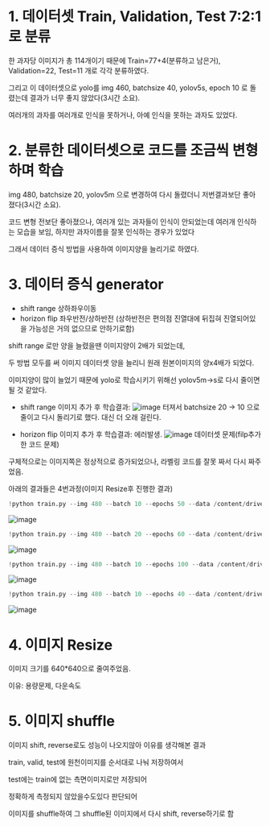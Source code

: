 # 1. 데이터셋 Train, Validation, Test 7:2:1로 분류
한 과자당 이미지가 총 114개이기 때문에
Train=77+4(분류하고 남은거), Validation=22, Test=11 개로 각각 분류하였다.

그리고 이 데이터셋으로 yolo를 img 460, batchsize 40, yolov5s, epoch 10 로 돌렸는데 결과가 너무 좋지 않았다(3시간 소요).

여러개의 과자를 여러개로 인식을 못하거나, 아예 인식을 못하는 과자도 있었다.

# 2. 분류한 데이터셋으로 코드를 조금씩 변형하며 학습
img 480, batchsize 20, yolov5m 으로 변경하여 다시 돌렸더니 저번결과보단 좋아졌다(3시간 소요).

코드 변형 전보단 좋아졌으나, 여러개 있는 과자들이 인식이 안되었는데 여러개 인식하는 모습을 보임, 하지만 과자이름을 잘못 인식하는 경우가 있었다

그래서 데이터 증식 방법을 사용하여 이미지양을 늘리기로 하였다.

# 3. 데이터 증식 generator 
- shift range 상하좌우이동
- horizon flip 좌우반전/상하반전 (상하반전은 편의점 진열대에 뒤집혀 진열되어있을 가능성은 거의 없으므로 안하기로함)

shift range 로만 양을 늘렸을땐 이미지양이 2배가 되었는데,

두 방법 모두를 써 이미지 데이터셋 양을 늘리니 원래 원본이미지의 양x4배가 되었다.

이미지양이 많이 늘었기 때문에 yolo로 학습시키기 위해선 yolov5m->s로 다시 줄이면 될 것 같았다.

- shift range 이미지 추가 후 학습결과: 
![image](https://user-images.githubusercontent.com/101008357/236688329-c045854d-3619-4d43-9d7c-fef407483326.png)
터져서 batchsize 20 -> 10 으로 줄이고 다시 돌리기로 했다. 대신 더 오래 걸린다.

- horizon flip 이미지 추가 후 학습결과: 에러발생. 
![image](https://github.com/Disorder-ROSE/Disorder-Docs/assets/101008357/9b302ee5-00b1-409a-9b72-dc87ae942d6b)
데이터셋 문제(filp추가한 코드 문제)

구체적으로는 이미지쪽은 정상적으로 증가되었으나, 라벨링 코드를 잘못 짜서 다시 짜주었음.

아래의 결과들은 4번과정(이미지 Resize후 진행한 결과)

```python
!python train.py --img 480 --batch 10 --epochs 50 --data /content/drive/MyDrive/Rose/Dataset/data.yaml --cfg ./models/yolov5m.yaml --weights yolov5m.pt --name result7
```
![image](https://github.com/Disorder-ROSE/Disorder-Docs/assets/101008357/76e39fd2-24d3-4adf-80ea-7a341cd3ed1f)
```python
!python train.py --img 480 --batch 20 --epochs 60 --data /content/drive/MyDrive/Rose/Dataset/data.yaml --cfg ./models/yolov5m.yaml --weights yolov5m.pt --name result8
```
![image](https://github.com/Disorder-ROSE/Disorder-Docs/assets/101008357/aa2c3922-5276-4712-a0ec-753267b51e2e)
```python
!python train.py --img 480 --batch 10 --epochs 100 --data /content/drive/MyDrive/Rose/Dataset/data.yaml --cfg ./models/yolov5m.yaml --weights yolov5m.pt --name result9
```
![image](https://github.com/Disorder-ROSE/Disorder-Docs/assets/101008357/a78deeb6-e310-4e29-8130-03d8316951cf)
```python
!python train.py --img 480 --batch 10 --epochs 40 --data /content/drive/MyDrive/Rose/Dataset/data.yaml --cfg ./models/yolov5m.yaml --weights yolov5m.pt --name result10
```
![image](https://github.com/Disorder-ROSE/Disorder-Docs/assets/101008357/7d50df84-b096-4a97-a172-af98b91d15dd)

# 4. 이미지 Resize
이미지 크기를 640*640으로 줄여주었음.

이유: 용량문제, 다운속도

# 5. 이미지 shuffle
이미지 shift, reverse로도 성능이 나오지않아 이유를 생각해본 결과 

train, valid, test에 원천이미지를 순서대로 나눠 저장하여서

test에는 train에 없는 측면이미지로만 저장되어

정확하게 측정되지 않았을수도있다 판단되어

이미지를 shuffle하여 그 shuffle된 이미지에서 다시 shift, reverse하기로 함
